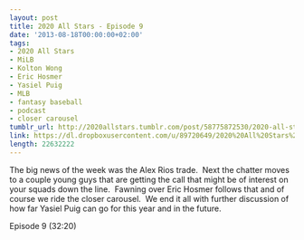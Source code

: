 ```yaml
---
layout: post
title: 2020 All Stars - Episode 9
date: '2013-08-18T00:00:00+02:00'
tags:
- 2020 All Stars
- MiLB
- Kolton Wong
- Eric Hosmer
- Yasiel Puig
- MLB
- fantasy baseball
- podcast
- closer carousel
tumblr_url: http://2020allstars.tumblr.com/post/58775872530/2020-all-stars-episode-9
link: https://dl.dropboxusercontent.com/u/89720649/2020%20All%20Stars%20-%20Episode%209%20-%2020130818%20-%20Final.mp3
length: 22632222
---
```

The big news of the week was the Alex Rios trade.  Next the chatter moves to a couple young guys that are getting the call that might be of interest on your squads down the line.  Fawning over Eric Hosmer follows that and of course we ride the closer carousel.  We end it all with further discussion of how far Yasiel Puig can go for this year and in the future.

Episode 9 (32:20)
